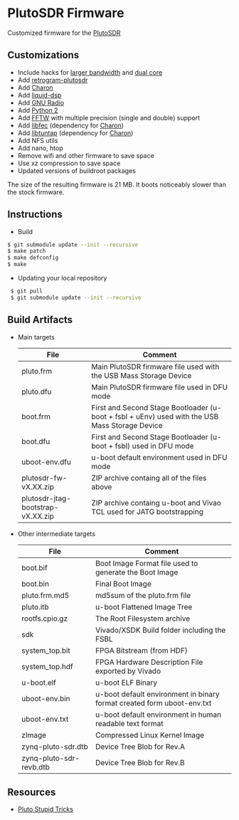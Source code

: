 # PlutoSDR Firmware 
Customized firmware for the [PlutoSDR](https://wiki.analog.com/university/tools/pluto "PlutoSDR Wiki Page")

## Customizations

* Include hacks for [larger bandwidth](https://www.rtl-sdr.com/adalm-pluto-sdr-hack-tune-70-mhz-to-6-ghz-and-gqrx-install/) and [dual core](https://www.rtl-sdr.com/plutosdr-sdr-plugin-new-dual-core-cpu-hack/)
* Add [retrogram-plutosdr](https://github.com/r4d10n/retrogram-plutosdr)
* Add [Charon](https://github.com/tvelliott/charon)
* Add [liquid-dsp](http://liquidsdr.org/blog/)
* Add [GNU Radio](https://www.gnuradio.org/)
* Add [Python 2](https://www.python.org/)
* Add [FFTW](http://www.fftw.org/) with multiple precision (single and double) support
* Add [libfec](https://github.com/quiet/libfec) (dependency for [Charon](https://github.com/tvelliott/charon))
* Add [libtuntap](https://github.com/LaKabane/libtuntap) (dependency for [Charon](https://github.com/tvelliott/charon))
* Add NFS utils
* Add nano, htop
* Remove wifi and other firmware to save space
* Use xz compression to save space
* Updated versions of buildroot packages

 The size of the resulting firmware is 21 MB.
 It boots noticeably slower than the stock firmware.

## Instructions

* Build
 ```bash
$ git submodule update --init --recursive
$ make patch
$ make defconfig
$ make
 ```

 * Updating your local repository 
 ```bash 
  $ git pull
  $ git submodule update --init --recursive
  ```
 
## Build Artifacts

  * Main targets
 
     | File  | Comment |
     | ------------- | ------------- | 
     | pluto.frm | Main PlutoSDR firmware file used with the USB Mass Storage Device |
     | pluto.dfu | Main PlutoSDR firmware file used in DFU mode |
     | boot.frm  | First and Second Stage Bootloader (u-boot + fsbl + uEnv) used with the USB Mass Storage Device |
     | boot.dfu  | First and Second Stage Bootloader (u-boot + fsbl) used in DFU mode |
     | uboot-env.dfu  | u-boot default environment used in DFU mode |
     | plutosdr-fw-vX.XX.zip  | ZIP archive containg all of the files above |  
     | plutosdr-jtag-bootstrap-vX.XX.zip  | ZIP archive containg u-boot and Vivao TCL used for JATG bootstrapping |       
 
  * Other intermediate targets

     | File  | Comment |
     | ------------- | ------------- |
     | boot.bif | Boot Image Format file used to generate the Boot Image |
     | boot.bin | Final Boot Image |
     | pluto.frm.md5 | md5sum of the pluto.frm file |
     | pluto.itb | u-boot Flattened Image Tree |
     | rootfs.cpio.gz | The Root Filesystem archive |
     | sdk | Vivado/XSDK Build folder including  the FSBL |
     | system_top.bit | FPGA Bitstream (from HDF) |
     | system_top.hdf | FPGA Hardware Description  File exported by Vivado |
     | u-boot.elf | u-boot ELF Binary |
     | uboot-env.bin | u-boot default environment in binary format created form uboot-env.txt |
     | uboot-env.txt | u-boot default environment in human readable text format |
     | zImage | Compressed Linux Kernel Image |
     | zynq-pluto-sdr.dtb | Device Tree Blob for Rev.A |
     | zynq-pluto-sdr-revb.dtb | Device Tree Blob for Rev.B|     

## Resources

* [Pluto Stupid Tricks](https://archive.fosdem.org/2018/schedule/event/plutosdr/attachments/slides/2503/export/events/attachments/plutosdr/slides/2503/pluto_stupid_tricks.pdf)
 

